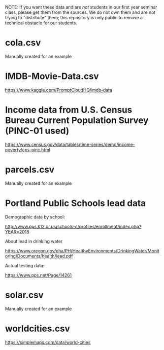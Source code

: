 NOTE: If you want these data and are *not* students in our first year seminar class, please get them from the sources. We do not own them and are not trying to "distribute" them; this repository is only public to remove a technical obstacle for our students.

# cola.csv
Manually created for an example

# IMDB-Movie-Data.csv
https://www.kaggle.com/PromptCloudHQ/imdb-data

# Income data from U.S. Census Bureau Current Population Survey (PINC-01 used)

https://www.census.gov/data/tables/time-series/demo/income-poverty/cps-pinc.html

# parcels.csv
Manually created for an example

# Portland Public Schools lead data

Demographic data by school:

http://www.pps.k12.or.us/schools-c/profiles/enrollment/index.php?YEAR=2018

About lead in drinking water

https://www.oregon.gov/oha/PH/HealthyEnvironments/DrinkingWater/Monitoring/Documents/health/lead.pdf

Actual testing data:

https://www.pps.net/Page/14261

# solar.csv
Manually created for an example

# worldcities.csv
https://simplemaps.com/data/world-cities


